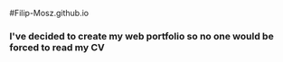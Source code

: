 #Filip-Mosz.github.io

### I've decided to create my web portfolio so no one would be forced to read my CV